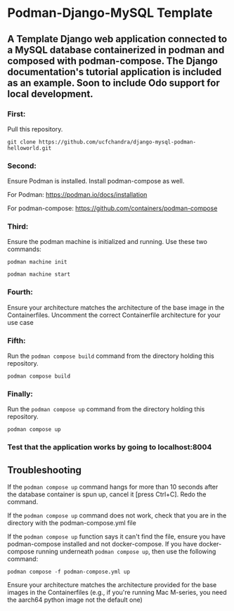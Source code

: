 # Podman-Django-MySQL Template

## A Template Django web application connected to a MySQL database containerized in podman and composed with podman-compose. The Django documentation's tutorial application is included as an example. Soon to include Odo support for local development. 

### First:
Pull this repository.

`git clone https://github.com/ucfchandra/django-mysql-podman-helloworld.git`

### Second:
Ensure Podman is installed. Install podman-compose as well.

For Podman:
https://podman.io/docs/installation

For podman-compose:
https://github.com/containers/podman-compose

### Third:
Ensure the podman machine is initialized and running. Use these two commands:

`podman machine init`

`podman machine start`

### Fourth:
Ensure your architecture matches the architecture of the base image in the Containerfiles. Uncomment the correct Containerfile architecture for your use case

### Fifth:
Run the `podman compose build` command from the directory holding this repository. 

`podman compose build`

### Finally:
Run the `podman compose up` command from the directory holding this repository.

`podman compose up`

### Test that the application works by going to localhost:8004

## Troubleshooting

If the `podman compose up` command hangs for more than 10 seconds after the database container is spun up, cancel it [press Ctrl+C]. Redo the command. 

If the `podman compose up` command does not work, check that you are in the directory with the podman-compose.yml file

If the `podman compose up` function says it can't find the file, ensure you have podman-compose installed and not docker-compose. If you have docker-compose running underneath `podman compose up`, then use the following command:

`podman compose -f podman-compose.yml up`

Ensure your architecture matches the architecture provided for the base images in the Containerfiles (e.g., if you're running Mac M-series, you need the aarch64 python image not the default one)


